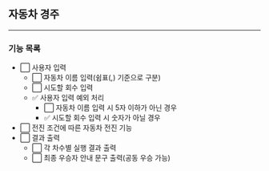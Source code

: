 ## 자동차 경주

---

### 기능 목록

- ⬜ 사용자 입력
    - ⬜ 자동차 이름 입력(쉼표(,) 기준으로 구분)
    - ⬜ 시도할 회수 입력
    - ✅ 사용자 입력 예외 처리
        - ⬜ 자동차 이름 입력 시 5자 이하가 아닌 경우 
        - ✅ 시도할 회수 입력 시 숫자가 아닐 경우
- ⬜ 전진 조건에 따른 자동차 전진 기능
- ⬜ 결과 출력
    - ⬜ 각 차수별 실행 결과 출력
    - ⬜ 최종 우승자 안내 문구 출력(공동 우승 가능)